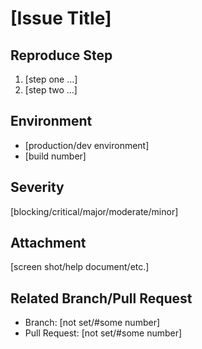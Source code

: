 # [Issue Title]

## Reproduce Step

1. [step one ...]
2. [step two ...]

## Environment

* [production/dev environment]
* [build number]

## Severity

[blocking/critical/major/moderate/minor]

## Attachment

[screen shot/help document/etc.]

## Related Branch/Pull Request

* Branch: [not set/#some number]
* Pull Request: [not set/#some number]
